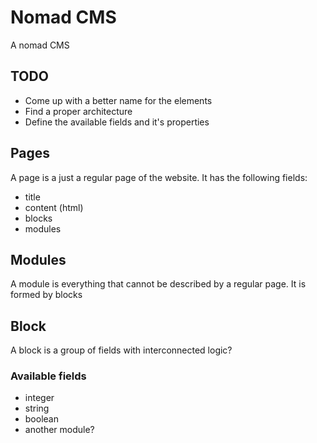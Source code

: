 # Nomad CMS

A nomad CMS

## TODO
- Come up with a better name for the elements
- Find a proper architecture
- Define the available fields and it's properties

## Pages
A page is a just a regular page of the website. It has the following fields:
- title
- content (html)
- blocks
- modules

## Modules
A module is everything that cannot be described by a regular page. It is formed by blocks

## Block
A block is a group of fields with interconnected logic?

### Available fields
- integer
- string
- boolean
- another module?
